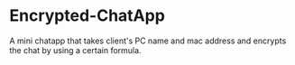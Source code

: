# Encrypted-ChatApp
A mini chatapp that takes client's PC name and mac address and encrypts the chat by using a certain formula.
